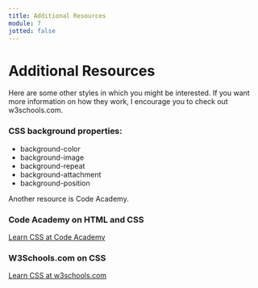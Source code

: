 ```yaml
---
title: Additional Resources
module: 7
jotted: false
---
```


# Additional Resources

Here are some other styles in which you might be interested. If you want more information on how they work, I encourage you to check out w3schools.com.

### CSS background properties:

* background-color
* background-image
* background-repeat
* background-attachment
* background-position

Another resource is Code Academy. 

### Code Academy on HTML and CSS

<a href="https://www.codecademy.com/learn/learn-css" target="_new">Learn CSS at Code Academy</a>

### W3Schools.com on CSS

<a href="https://www.w3schools.com/w3css/" target="_new">Learn CSS at w3schools.com</a>